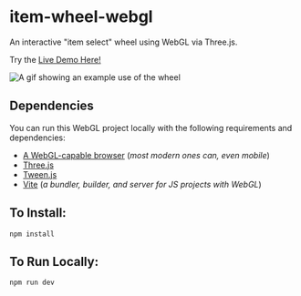 # item-wheel-webgl
An interactive "item select" wheel using WebGL via Three.js.

Try the [Live Demo Here!](https://main.d2o1n3xvcm2vb1.amplifyapp.com/)

![A gif showing an example use of the wheel](https://i.imgur.com/NVdLjav.gif)

## Dependencies
You can run this WebGL project locally with the following requirements and dependencies:

- <a href="https://caniuse.com/?search=webgl" target="_blank">A WebGL-capable browser</a> (*most modern ones can, even mobile*)
- <a href="https://threejs.org/" target="_blank">Three.js</a>
- <a href="https://github.com/tweenjs/tween.js" target="_blank">Tween.js</a>
- <a href="https://vitejs.dev/" target="_blank">Vite</a> (*a bundler, builder, and server for JS projects with WebGL*)

## To Install:

    npm install

## To Run Locally:

    npm run dev